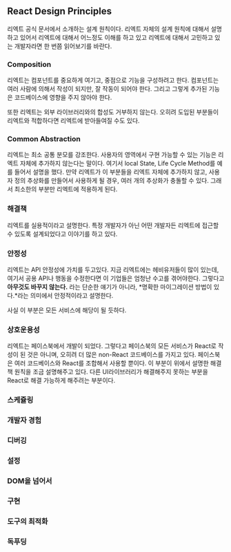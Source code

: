 ## React Design Principles
리엑트 공식 문서에서 소개하는 설계 원칙이다.
리엑트 자체의 설계 원칙에 대해서 설명하고 있어서 리엑트에 대해서 어느정도 이해를 하고 있고 리엑트에 대해서 고민하고 있는 개발자라면 한 번쯤 읽어보기를 바란다. 

### Composition
리엑트는 컴포넌트를 중요하게 여기고, 중점으로 기능을 구성하려고 한다. 
컴포넌트는 여러 사람에 의해서 작성이 되지만, 잘 작동이 되어야 한다. 그리고 그렇게 추가된 기능은 코드베이스에 영향을 주지 않아야 한다.

또한 리엑트는 외부 라이브러리와의 합성도 거부하지 않는다. 오히려 도입된 부분들이 리엑트와 적합하다면 리엑트에 받아들여질 수도 있다. 

### Common Abstraction
리엑트는 최소 공통 분모를 강조한다. 사용자의 영역에서 구현 가능할 수 있는 기능은 리엑트 자체에 추가하지 않는다는 말이다.
여기서 local State, Life Cycle Method를 예를 들어서 설명을 했다.
만약 리엑트가 이 부분들을 리엑트 자체에 추가하지 않고, 사용자 정의 추상화를 만들어서 사용하게 될 경우, 여러 개의 추상화가 충돌할 수 있다. 그래서 최소한의 부분만 리엑트에 적용하게 된다.

### 해결책
리엑트를 실용적이라고 설명한다.
특정 개발자가 아닌 어떤 개발자든 리엑트에 접근할 수 있도록 설계되었다고 이야기를 하고 있다. 

### 안정성
리엑트는 API 안정성에 가치를 두고있다. 지금 리엑트에는 헤비유저들이 많이 있는데, 여기서 공용 API나 행동을 수정한다면 이 기업들은 엄청난 수고를 겪어야한다.
그렇다고 **아무것도 바꾸지 않는다.** 라는 단순한 얘기가 아니라, *명확한 마이그레이션 방법이 있다.*라는 의미에서 안정적이라고 설명한다. 

사실 이 부분은 모든 서비스에 해당이 될 듯하다. 

### 상호운용성
리엑트는 페이스북에서 개발이 되었다. 그렇다고 페이스북의 모든 서비스가 React로 작성이 된 것은 아니며, 오히려 더 많은 non-React 코드베이스를 가지고 있다.
페이스북은 여러 코드베이스와 React를 조합해서 사용할 뿐이다.
이 부분이 위에서 설명한 해결책 원칙을 조금 설명해주고 있다. 다른 UI라이브러리가 해결해주지 못하는 부분을 React로 해결 가능하게 해주려는 부분이다. 

### 스케쥴링

### 개발자 경험
### 디버깅
### 설정
### DOM을 넘어서
### 구현
### 도구의 최적화
### 독푸딩
